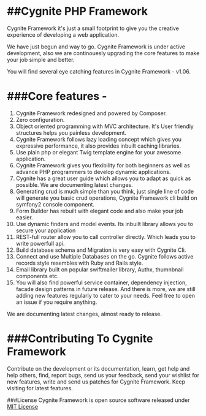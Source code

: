 ##Cygnite PHP Framework
=====================

Cygnite Framework it's just a small footprint to give you the creative experience of developing a web application.

We have just begun and way to go. Cygnite Framework is under active development, also we are continouesly upgrading the core features to make your job simple and better.

You will find several eye catching features in Cygnite Framework - v1.06.

###Core features -
=================

1. Cygnite Framework redesigned and powered by Composer.
2. Zero configuration.
3. Object oriented programming with MVC architecture. It's User friendly structures helps you painless development.
4. Cygnite Framework follows lazy loading concept which gives you expressive performance, it also provides inbuilt caching libraries.
5. Use plain php or elegant Twig template engine for your awesome application.
6. Cygnite Framework gives you flexibility for both beginners as well as advance PHP programmers to develop dynamic applications.
7. Cygnite has a great user guide which allows you to adapt as quick as possible. We are documenting latest changes.
8. Generating crud is much simple than you think, just single line of code will generate you basic crud operations, Cygnite Framework cli build on symfony2 console component.
9. Form Builder has rebuilt with elegant code and also make your job easier.
10. Use dynamic finders and model events. Its inbuilt library allows you to secure your application
11. REST-full router allow you to call controller directly. Which leads you to write powerfull api.
12. Build database schema and Migration is very easy with Cygnite Cli.
13. Connect and use Multiple Databases on the go. Cygnite follows active records style resembles with Ruby and Rails style.
14. Email library built on popular swiftmailer library, Authx, thumnbnail components etc.
15. You will also find powerful service container, dependency injection, facade design patterns in future release. And there is more, we are still adding new features regularly to cater to your needs. Feel free to open an issue if you require anything.

We are documenting latest changes, almost ready to release.

###Contributing To Cygnite Framework
=================================

Contribute on the development or its documentation, learn, get help and help others, find, report bugs, send us your feedback, send your wishlist for new features, write and send us patches for Cygnite Framework.
Keep visiting for latest features.

###License
Cygnite Framework is open source software released under [MIT License](http://opensource.org/licenses/MIT)

